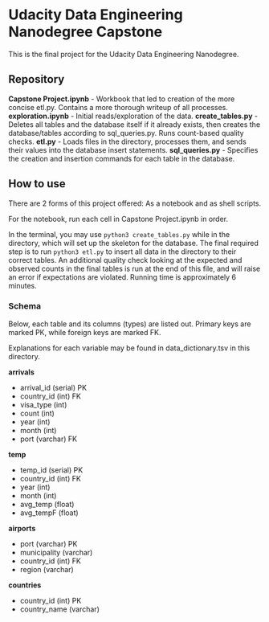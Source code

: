 # Udacity Data Engineering Nanodegree Capstone
This is the final project for the Udacity Data Engineering Nanodegree.

## Repository
**Capstone Project.ipynb** - Workbook that led to creation of the more concise etl.py. Contains a more thorough writeup of all processes.
**exploration.ipynb** - Initial reads/exploration of the data.
**create_tables.py** - Deletes all tables and the database itself if it already exists, then creates the database/tables according to sql_queries.py. Runs count-based quality checks.
**etl.py** - Loads files in the directory, processes them, and sends their values into the database insert statements.
**sql_queries.py** - Specifies the creation and insertion commands for each table in the database.

## How to use
There are 2 forms of this project offered: As a notebook and as shell scripts. 

For the notebook, run each cell in Capstone Project.ipynb in order. 

In the terminal, you may use `python3 create_tables.py` while in the directory, which will set up the skeleton for the database. The final required step is to run `python3 etl.py` to insert all data in the directory to their correct tables. An additional quality check looking at the expected and observed counts in the final tables is run at the end of this file, and will raise an error if expectations are violated. Running time is approximately 6 minutes.


### Schema

Below, each table and its columns (types) are listed out. Primary keys are marked PK, while foreign keys are marked FK.

Explanations for each variable may be found in data_dictionary.tsv in this directory.

**arrivals**
  - arrival_id (serial) PK
  - country_id (int) FK
  - visa_type (int)
  - count (int)
  - year (int)
  - month (int)
  - port (varchar) FK
    
**temp**
  - temp_id (serial) PK 
  - country_id (int) FK
  - year (int)
  - month (int)
  - avg_temp (float)
  - avg_tempF (float)
    
**airports**
  - port (varchar) PK
  - municipality (varchar)
  - country_id (int) FK
  - region (varchar)

**countries**
  - country_id (int) PK 
  - country_name (varchar)


